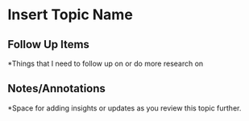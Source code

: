 # Insert Topic Name


## Follow Up Items
*Things that I need to follow up on or do more research on

## Notes/Annotations
*Space for adding insights or updates as you review this topic further.
